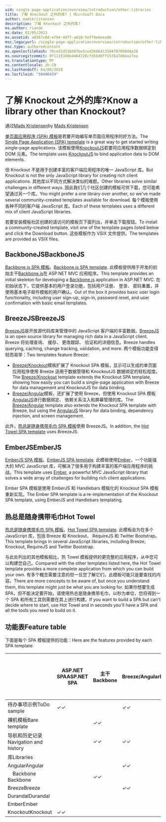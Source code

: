```yaml
---
uid: single-page-application/overview/introduction/other-libraries
title: 了解 Knockout 之外的库? | Microsoft Docs
author: madskristensen
description: 了解 Knockout 之外的库?
ms.author: riande
ms.date: 02/05/2013
ms.assetid: a8367c6d-ef94-4dff-a010-5eff9e6eea96
msc.legacyurl: /single-page-application/overview/introduction/other-libraries
msc.type: authoredcontent
ms.openlocfilehash: 70ced1d53b66fbe5ced3606413594707099dda28
ms.sourcegitcommit: 0f1119340e4464720cfd16d0ff15764746ea1fea
ms.translationtype: MT
ms.contentlocale: zh-CN
ms.lasthandoff: 04/09/2019
ms.locfileid: "59406439"
---
```

# <a name="know-a-library-other-than-knockout"></a><span data-ttu-id="8b36f-104">了解 Knockout 之外的库?</span><span class="sxs-lookup"><span data-stu-id="8b36f-104">Know a library other than Knockout?</span></span>

<span data-ttu-id="8b36f-105">通过[Mads Kristensen](https://github.com/madskristensen)</span><span class="sxs-lookup"><span data-stu-id="8b36f-105">by [Mads Kristensen](https://github.com/madskristensen)</span></span>

<span data-ttu-id="8b36f-106">[单页面应用程序 (SPA) 模板](knockoutjs-template.md)是若要开始编写单页面应用程序的好方法。</span><span class="sxs-lookup"><span data-stu-id="8b36f-106">The [Single Page Application (SPA) template](knockoutjs-template.md) is a great way to get started writing single-page applications.</span></span> <span data-ttu-id="8b36f-107">该模板使用[KnockoutJS](http://knockoutjs.com/)若要将应用程序数据绑定到 DOM 元素。</span><span class="sxs-lookup"><span data-stu-id="8b36f-107">The template uses [KnockoutJS](http://knockoutjs.com/) to bind application data to DOM elements.</span></span>

<span data-ttu-id="8b36f-108">但 Knockout 不是用于创建丰富的客户端应用程序的唯一 JavaScript 库。</span><span class="sxs-lookup"><span data-stu-id="8b36f-108">But Knockout is not the only JavaScript library for creating rich client applications.</span></span> <span data-ttu-id="8b36f-109">其他库以不同方式解决类似的难题。</span><span class="sxs-lookup"><span data-stu-id="8b36f-109">Other libraries solve similar challenges in different ways.</span></span> <span data-ttu-id="8b36f-110">因此我们几个社区创建的模板可供下载，您可能希望通过另一个库。</span><span class="sxs-lookup"><span data-stu-id="8b36f-110">You might prefer a one library over another, so we've made several community-created templates available for download.</span></span> <span data-ttu-id="8b36f-111">每个模板使用各种不同的客户端 JavaScript 库。</span><span class="sxs-lookup"><span data-stu-id="8b36f-111">Each of these templates uses a different mix of client JavaScript libraries.</span></span>

<span data-ttu-id="8b36f-112">若要安装模板社区创建的请访问的模板页下面列出，并单击下载按钮。</span><span class="sxs-lookup"><span data-stu-id="8b36f-112">To install a community-created template, visit one of the template pages listed below and click the Download button.</span></span> <span data-ttu-id="8b36f-113">这些模板作为 VSIX 文件提供。</span><span class="sxs-lookup"><span data-stu-id="8b36f-113">The templates are provided as VSIX files.</span></span>

## <a name="backbonejs"></a><span data-ttu-id="8b36f-114">BackboneJS</span><span class="sxs-lookup"><span data-stu-id="8b36f-114">BackboneJS</span></span>

<span data-ttu-id="8b36f-115">[Backbone.js SPA 模板](../templates/backbonejs-template.md)。</span><span class="sxs-lookup"><span data-stu-id="8b36f-115">[Backbone.js SPA template](../templates/backbonejs-template.md).</span></span> <span data-ttu-id="8b36f-116">此模板提供用于开发的初始主干[Backbone.js](http://backbonejs.org/)在 ASP.NET MVC 应用程序。</span><span class="sxs-lookup"><span data-stu-id="8b36f-116">This template provides an initial skeleton for developing a [Backbone.js](http://backbonejs.org/) application in ASP.NET MVC.</span></span> <span data-ttu-id="8b36f-117">在初始状态下，它提供基本的用户登录功能，包括用户注册、 登录、 密码重置，并使用基本电子邮件模板的用户确认。</span><span class="sxs-lookup"><span data-stu-id="8b36f-117">Out of the box it provides basic user login functionality, including user sign-up, sign-in, password reset, and user confirmation with basic email templates.</span></span>

## <a name="breezejs"></a><span data-ttu-id="8b36f-118">BreezeJS</span><span class="sxs-lookup"><span data-stu-id="8b36f-118">BreezeJS</span></span>

<span data-ttu-id="8b36f-119">[BreezeJS](http://www.breezejs.com/?utm_source=ms-spa)是开放源代码库来管理中的 JavaScript 客户端的丰富数据。</span><span class="sxs-lookup"><span data-stu-id="8b36f-119">[BreezeJS](http://www.breezejs.com/?utm_source=ms-spa) is an open source library for managing rich data in a JavaScript client.</span></span> <span data-ttu-id="8b36f-120">Breeze 将处理查询、 缓存、 更改跟踪、 验证和的详细信息。</span><span class="sxs-lookup"><span data-stu-id="8b36f-120">Breeze handles querying, caching, change tracking, validation, and more.</span></span> <span data-ttu-id="8b36f-121">两个模板功能变得轻而易举：</span><span class="sxs-lookup"><span data-stu-id="8b36f-121">Two templates feature Breeze:</span></span>

- <span data-ttu-id="8b36f-122">[Breeze/Knockout](../templates/breezeknockout-template.md)模板扩展了 Knockout SPA 模板，显示可以生成的单页面应用程序使用 Breeze 适用于数据管理和 KnockoutJS 数据绑定的轻松程度。</span><span class="sxs-lookup"><span data-stu-id="8b36f-122">The [Breeze/Knockout](../templates/breezeknockout-template.md) template extends the Knockout SPA template, showing how easily you can build a single-page application with Breeze for data management and KnockoutJS for data binding.</span></span>
- <span data-ttu-id="8b36f-123">[Breeze/Angular](../templates/breezeangular-template.md)模板，还扩展了使用 Breeze，但使用 Knockout SPA 模板[AngularJS](http://angularjs.org)进行数据绑定、 依赖关系注入和屏幕管理的库。</span><span class="sxs-lookup"><span data-stu-id="8b36f-123">The [Breeze/Angular](../templates/breezeangular-template.md) template also extends the Knockout SPA template with Breeze, but using the [AngularJS](http://angularjs.org) library for data binding, dependency injection, and screen management.</span></span>

<span data-ttu-id="8b36f-124">此外，[热总是随身携带毛巾 SPA 模板](../templates/hottowel-template.md)使用 BreezeJS。</span><span class="sxs-lookup"><span data-stu-id="8b36f-124">In addition, the [Hot Towel SPA template](../templates/hottowel-template.md) uses BreezeJS.</span></span>

## <a name="emberjs"></a><span data-ttu-id="8b36f-125">EmberJS</span><span class="sxs-lookup"><span data-stu-id="8b36f-125">EmberJS</span></span>

<span data-ttu-id="8b36f-126">[EmberJS SPA 模板](../templates/emberjs-template.md)。</span><span class="sxs-lookup"><span data-stu-id="8b36f-126">[EmberJS SPA template](../templates/emberjs-template.md).</span></span> <span data-ttu-id="8b36f-127">此模板使用[Ember](http://emberjs.com/)，一个功能强大的 MVC JavaScript 库，可解决了很多用于构建丰富的客户端应用程序的挑战。</span><span class="sxs-lookup"><span data-stu-id="8b36f-127">This template uses [Ember](http://emberjs.com/), a powerful MVC JavaScript library that solves a wide array of challenges for building rich client applications.</span></span>

<span data-ttu-id="8b36f-128">Ember SPA 模板是使用 EmberJS 和 Handlebars 模板化的 Knockout SPA 模板重新实现。</span><span class="sxs-lookup"><span data-stu-id="8b36f-128">The Ember SPA template is a re-implementation of the Knockout SPA template, using EmberJS and Handlebars templating.</span></span>

## <a name="hot-towel"></a><span data-ttu-id="8b36f-129">热总是随身携带毛巾</span><span class="sxs-lookup"><span data-stu-id="8b36f-129">Hot Towel</span></span>

<span data-ttu-id="8b36f-130">[热总是随身携带毛巾 SPA 模板](../templates/hottowel-template.md)。</span><span class="sxs-lookup"><span data-stu-id="8b36f-130">[Hot Towel SPA template](../templates/hottowel-template.md).</span></span> <span data-ttu-id="8b36f-131">此模板会为在多个 JavaScript 库，包括 Breeze 和 Knockout、 RequireJS 和 Twitter Bootstrap。</span><span class="sxs-lookup"><span data-stu-id="8b36f-131">This template brings in several JavaScript libraries, including Breeze, Knockout, RequireJS and Twitter Bootstrap.</span></span>

<span data-ttu-id="8b36f-132">与此处列出的其他模板相比，热 Towel 模板提供的更完整的应用程序，从中您可以构建您自己。</span><span class="sxs-lookup"><span data-stu-id="8b36f-132">Compared with the other templates listed here, the Hot Towel template provides a more complete application from which you can build your own.</span></span> <span data-ttu-id="8b36f-133">有多个概念需要注意的但一旦您了解它们，此模板可能只是要查找的内容。</span><span class="sxs-lookup"><span data-stu-id="8b36f-133">There are more concepts to be aware of, but once you understand them, this template might just be what you are looking for.</span></span> <span data-ttu-id="8b36f-134">如果你想要生成 SPA，但不能决定要开始，请使用热总是随身携带毛巾，以秒为单位，您将得到一个 SPA 和所有工具则需要在其上进行构建。</span><span class="sxs-lookup"><span data-stu-id="8b36f-134">If you want to build a SPA but can't decide where to start, use Hot Towel and in seconds you'll have a SPA and all the tools you need to build on it.</span></span>

## <a name="feature-table"></a><span data-ttu-id="8b36f-135">功能表</span><span class="sxs-lookup"><span data-stu-id="8b36f-135">Feature table</span></span>

<span data-ttu-id="8b36f-136">下面是每个 SPA 模板提供的功能：</span><span class="sxs-lookup"><span data-stu-id="8b36f-136">Here are the features provided by each SPA template:</span></span>


|                        | <span data-ttu-id="8b36f-137">ASP.NET SPA</span><span class="sxs-lookup"><span data-stu-id="8b36f-137">ASP.NET SPA</span></span> | <span data-ttu-id="8b36f-138">主干</span><span class="sxs-lookup"><span data-stu-id="8b36f-138">Backbone</span></span> | <span data-ttu-id="8b36f-139">Breeze/Angular</span><span class="sxs-lookup"><span data-stu-id="8b36f-139">Breeze/Angular</span></span> | <span data-ttu-id="8b36f-140">Breeze/KO</span><span class="sxs-lookup"><span data-stu-id="8b36f-140">Breeze/KO</span></span> |  <span data-ttu-id="8b36f-141">Ember</span><span class="sxs-lookup"><span data-stu-id="8b36f-141">Ember</span></span>   | <span data-ttu-id="8b36f-142">热总是随身携带毛巾</span><span class="sxs-lookup"><span data-stu-id="8b36f-142">Hot Towel</span></span> |
|------------------------|-------------|----------|----------------|-----------|----------|-----------|
|      <span data-ttu-id="8b36f-143">待办事项示例</span><span class="sxs-lookup"><span data-stu-id="8b36f-143">ToDo sample</span></span>       |  <span data-ttu-id="8b36f-144">&#10003;</span><span class="sxs-lookup"><span data-stu-id="8b36f-144">&#10003;</span></span>   |          |    <span data-ttu-id="8b36f-145">&#10003;</span><span class="sxs-lookup"><span data-stu-id="8b36f-145">&#10003;</span></span>    | <span data-ttu-id="8b36f-146">&#10003;</span><span class="sxs-lookup"><span data-stu-id="8b36f-146">&#10003;</span></span>  | <span data-ttu-id="8b36f-147">&#10003;</span><span class="sxs-lookup"><span data-stu-id="8b36f-147">&#10003;</span></span> |           |
|     <span data-ttu-id="8b36f-148">裸机模板</span><span class="sxs-lookup"><span data-stu-id="8b36f-148">Bare template</span></span>      |             | <span data-ttu-id="8b36f-149">&#10003;</span><span class="sxs-lookup"><span data-stu-id="8b36f-149">&#10003;</span></span> |                |           |          | <span data-ttu-id="8b36f-150">&#10003;</span><span class="sxs-lookup"><span data-stu-id="8b36f-150">&#10003;</span></span>  |
| <span data-ttu-id="8b36f-151">导航和历史记录</span><span class="sxs-lookup"><span data-stu-id="8b36f-151">Navigation and history</span></span> |             | <span data-ttu-id="8b36f-152">&#10003;</span><span class="sxs-lookup"><span data-stu-id="8b36f-152">&#10003;</span></span> |    <span data-ttu-id="8b36f-153">&#10003;</span><span class="sxs-lookup"><span data-stu-id="8b36f-153">&#10003;</span></span>    |           | <span data-ttu-id="8b36f-154">&#10003;</span><span class="sxs-lookup"><span data-stu-id="8b36f-154">&#10003;</span></span> | <span data-ttu-id="8b36f-155">&#10003;</span><span class="sxs-lookup"><span data-stu-id="8b36f-155">&#10003;</span></span>  |
|        <span data-ttu-id="8b36f-156">库</span><span class="sxs-lookup"><span data-stu-id="8b36f-156">Libraries</span></span>       |             |          |                |           |          |           |
|        <span data-ttu-id="8b36f-157">Angular</span><span class="sxs-lookup"><span data-stu-id="8b36f-157">Angular</span></span>         |             |          |    <span data-ttu-id="8b36f-158">&#10003;</span><span class="sxs-lookup"><span data-stu-id="8b36f-158">&#10003;</span></span>    |           |          |           |
|    <span data-ttu-id="8b36f-159">&#8195;Backbone</span><span class="sxs-lookup"><span data-stu-id="8b36f-159">&#8195;Backbone</span></span>     |             | <span data-ttu-id="8b36f-160">&#10003;</span><span class="sxs-lookup"><span data-stu-id="8b36f-160">&#10003;</span></span> |                |           |          |           |
|         <span data-ttu-id="8b36f-161">Breeze</span><span class="sxs-lookup"><span data-stu-id="8b36f-161">Breeze</span></span>         |             |          |    <span data-ttu-id="8b36f-162">&#10003;</span><span class="sxs-lookup"><span data-stu-id="8b36f-162">&#10003;</span></span>    | <span data-ttu-id="8b36f-163">&#10003;</span><span class="sxs-lookup"><span data-stu-id="8b36f-163">&#10003;</span></span>  |          | <span data-ttu-id="8b36f-164">&#10003;</span><span class="sxs-lookup"><span data-stu-id="8b36f-164">&#10003;</span></span>  |
|        <span data-ttu-id="8b36f-165">Durandal</span><span class="sxs-lookup"><span data-stu-id="8b36f-165">Durandal</span></span>        |             |          |                |           |          | <span data-ttu-id="8b36f-166">&#10003;</span><span class="sxs-lookup"><span data-stu-id="8b36f-166">&#10003;</span></span>  |
|         <span data-ttu-id="8b36f-167">Ember</span><span class="sxs-lookup"><span data-stu-id="8b36f-167">Ember</span></span>          |             |          |                |           | <span data-ttu-id="8b36f-168">&#10003;</span><span class="sxs-lookup"><span data-stu-id="8b36f-168">&#10003;</span></span> |           |
|        <span data-ttu-id="8b36f-169">Knockout</span><span class="sxs-lookup"><span data-stu-id="8b36f-169">Knockout</span></span>        |  <span data-ttu-id="8b36f-170">&#10003;</span><span class="sxs-lookup"><span data-stu-id="8b36f-170">&#10003;</span></span>   |          |                | <span data-ttu-id="8b36f-171">&#10003;</span><span class="sxs-lookup"><span data-stu-id="8b36f-171">&#10003;</span></span>  |          | <span data-ttu-id="8b36f-172">&#10003;</span><span class="sxs-lookup"><span data-stu-id="8b36f-172">&#10003;</span></span>  |

